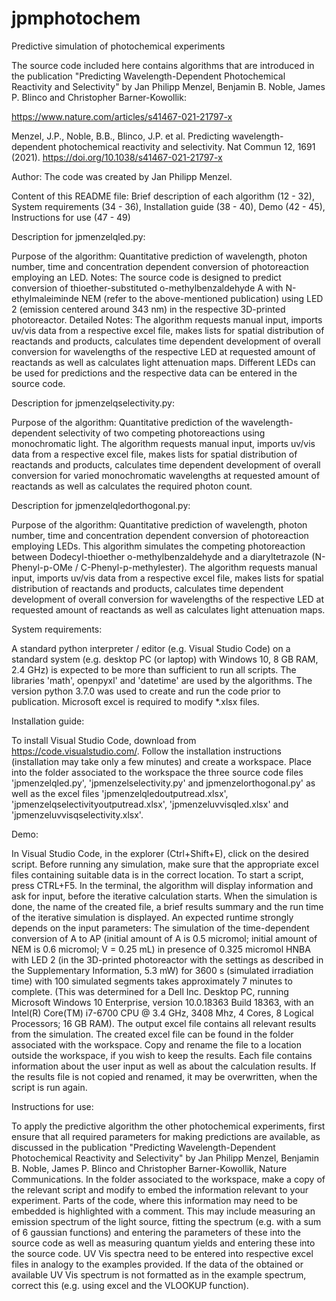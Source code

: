 # jpmphotochem
Predictive simulation of photochemical experiments

The source code included here contains algorithms that are introduced in the publication "Predicting Wavelength-Dependent Photochemical Reactivity and Selectivity" 
by Jan Philipp Menzel, Benjamin B. Noble, James P. Blinco and Christopher Barner-Kowollik: 

https://www.nature.com/articles/s41467-021-21797-x

Menzel, J.P., Noble, B.B., Blinco, J.P. et al. Predicting wavelength-dependent photochemical reactivity and selectivity. Nat Commun 12, 1691 (2021). https://doi.org/10.1038/s41467-021-21797-x

Author: The code was created by Jan Philipp Menzel.

Content of this README file: Brief description of each algorithm (12 - 32), System requirements (34 - 36), Installation guide (38 - 40), Demo (42 - 45), Instructions for use (47 - 49)

Description for jpmenzelqled.py:

Purpose of the algorithm: Quantitative prediction of wavelength, photon number, time and concentration dependent conversion of photoreaction employing an LED.
Notes: The source code is designed to predict conversion of thioether-substituted o-methylbenzaldehyde A with N-ethylmaleiminde NEM (refer to the above-mentioned publication) 
using LED 2 (emission centered around 343 nm) in the respective 3D-printed photoreactor. 
Detailed Notes: The algorithm requests manual input, imports uv/vis data from a respective excel file, makes lists for spatial distribution of reactands and products, 
calculates time dependent development of overall conversion for wavelengths of the respective LED at requested amount of reactands as well as calculates light attenuation maps.
Different LEDs can be used for predictions and the respective data can be entered in the source code.

Description for jpmenzelqselectivity.py:

Purpose of the algorithm: Quantitative prediction of the wavelength-dependent selectivity of two competing photoreactions using monochromatic light.
The algorithm requests manual input, imports uv/vis data from a respective excel file, makes lists for spatial distribution of reactands and products, 
calculates time dependent development of overall conversion for varied monochromatic wavelengths at requested amount of reactands as well as calculates the required photon count.

Description for jpmenzelqledorthogonal.py:

Purpose of the algorithm: Quantitative prediction of wavelength, photon number, time and concentration dependent conversion of photoreaction employing LEDs.
This algorithm simulates the competing photoreaction between Dodecyl-thioether o-methylbenzaldehyde and a diaryltetrazole (N-Phenyl-p-OMe / C-Phenyl-p-methylester).
The algorithm requests manual input, imports uv/vis data from a respective excel file, makes lists for spatial distribution of reactands and products, 
calculates time dependent development of overall conversion for wavelengths of the respective LED at requested amount of reactands as well as calculates light attenuation maps.

System requirements:

A standard python interpreter / editor (e.g. Visual Studio Code) on a standard system (e.g. desktop PC (or laptop) with Windows 10, 8 GB RAM, 2.4 GHz) is expected to be more than sufficient to run all scripts. The libraries 'math', openpyxl' and 'datetime' are used by the algorithms. The version python 3.7.0 was used to create and run the code prior to publication. Microsoft excel is required to modify *.xlsx files.

Installation guide:

To install Visual Studio Code, download from https://code.visualstudio.com/. Follow the installation instructions (installation may take only a few minutes) and create a workspace. Place into the folder associated to the workspace the three source code files 'jpmenzelqled.py', 'jpmenzelselectivity.py' and jpmenzelorthogonal.py' as well as the excel files 'jpmenzelqledoutputread.xlsx', 'jpmenzelqselectivityoutputread.xlsx', 'jpmenzeluvvisqled.xlsx' and 'jpmenzeluvvisqselectivity.xlsx'.

Demo:

In Visual Studio Code, in the explorer (Ctrl+Shift+E), click on the desired script. Before running any simulation, make sure that the appropriate excel files containing suitable data is in the correct location. 
To start a script, press CTRL+F5. In the terminal, the algorithm will display information and ask for input, before the iterative calculation starts. When the simulation is done, the name of the created file, a brief results summary and the run time of the iterative simulation is displayed. 
An expected runtime strongly depends on the input parameters: The simulation of the time-dependent conversion of A to AP (initial amount of A is 0.5 micromol; initial amount of NEM is 0.6 micromol; V = 0.25 mL) in presence of 0.325 micromol HNBA with LED 2 (in the 3D-printed photoreactor with the settings as described in the Supplementary Information, 5.3 mW) for 3600 s (simulated irradiation time) with 100 simulated segments takes approximately 7 minutes to complete. (This was determined for a Dell Inc. Desktop PC, running Microsoft Windows 10 Enterprise, version 10.0.18363 Build 18363, with an Intel(R) Core(TM) i7-6700 CPU @ 3.4 GHz, 3408 Mhz, 4 Cores, 8 Logical Processors; 16 GB RAM).
The output excel file contains all relevant results from the simulation. The created excel file can be found in the folder associated with the workspace. Copy and rename the file to a location outside the workspace, if you wish to keep the results. 
Each file contains information about the user input as well as about the calculation results. If the results file is not copied and renamed, it may be overwritten, when the script is run again. 

Instructions for use:

To apply the predictive algorithm the other photochemical experiments, first ensure that all required parameters for making predictions are available, as discussed in the publication "Predicting Wavelength-Dependent Photochemical Reactivity and Selectivity" by Jan Philipp Menzel, Benjamin B. Noble, James P. Blinco and Christopher Barner-Kowollik, Nature Communications. 
In the folder associated to the workspace, make a copy of the relevant script and modify to embed the information relevant to your experiment. Parts of the code, where this information may need to be embedded is highlighted with a comment. This may include measuring an emission spectrum of the light source, fitting the spectrum (e.g. with a sum of 6 gaussian functions) and entering the parameters of these into the source code as well as measuring quantum yields and entering these into the source code. 
UV Vis spectra need to be entered into respective excel files in analogy to the examples provided. If the data of the obtained or available UV Vis spectrum is not formatted as in the example spectrum, correct this (e.g. using excel and the VLOOKUP function).




